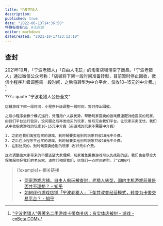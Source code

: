 ```yaml
---
title: 宁波老猎人
description:
published: true
date: "2022-06-13T14:36:58"
特殊标签标记: #无标签
editor: markdown
dateCreated: "2021-10-17T23:13:10"
---
```


## 查封

2021年10月，「宁波老猎人」「自由人电玩」的淘宝店铺清空了商品，「宁波老猎人」通过微信公众号称：「店铺将下架一段时间准备转型，目前暂时停止回收，微信小程序升级调整需一段时间，之后将转型为中介平台，仅收10~15元的中介费。」[^0893]

[^0893]: [“宁波老猎人”等著名二手游戏卡带商关店：有实体店被封 - 游戏 - cnBeta.COM](https://web.archive.org/web/20211016012959/https://hot.cnbeta.com/articles/game/1190893.htm)

???+ quote "宁波老猎人公告全文"

    店铺游戏下架一段时间，小程序升级调整一段时间，暂时停止回收。

    之后小程序会换个模式运行，凭借用户人数优势，帮助玩家要卖的游戏极速配对给要买的玩家，由我们平台进行验货，没问题之后再发给买的玩家，售后交由我们平台，让玩家买卖无忧，我们从中收取卖游戏的玩家10-15元中介费（买游戏的玩家不需要中介费）

    1. 之前在我们淘宝店买的游戏，到时候要卖给别的玩家只收10元中介费。
    2. 之后在小程序平台买的游戏，到时候要卖给别的玩家只收10元中介费。
    3. 在别处买的，到时候要卖给别的玩家 收15元中介费。

    这次调整给大家带来的不便还望大家理解，玩家着急置换游戏可以先找别的店。我们也会尽全力保障服务好我们的老玩家，请你们相信我们，给我们一点时间转型。[^ZU8GP]

[^ZU8GP]: [店铺游戏下架一段时间，望大家理解。 - 宁波老猎人](https://web.archive.org/web/20211022155446/https://mp.weixin.qq.com/s/FD_go-msqlh-ZU8GP6J51w)

> [!example]+ 相关链接
> + [两家游戏店铺，自由人电玩被查封，老猎人转型，国内主机游戏前景是否并不理想？ - 知乎](https://web.archive.org/web/20211020010001/https://www.zhihu.com/question/492774446)
> + [如何评价游戏店铺「宁波老猎人」下架并改变经营模式，转变为卡带交易平台？ - 知乎](https://web.archive.org/web/20211022155143/https://www.zhihu.com/question/492468881)
